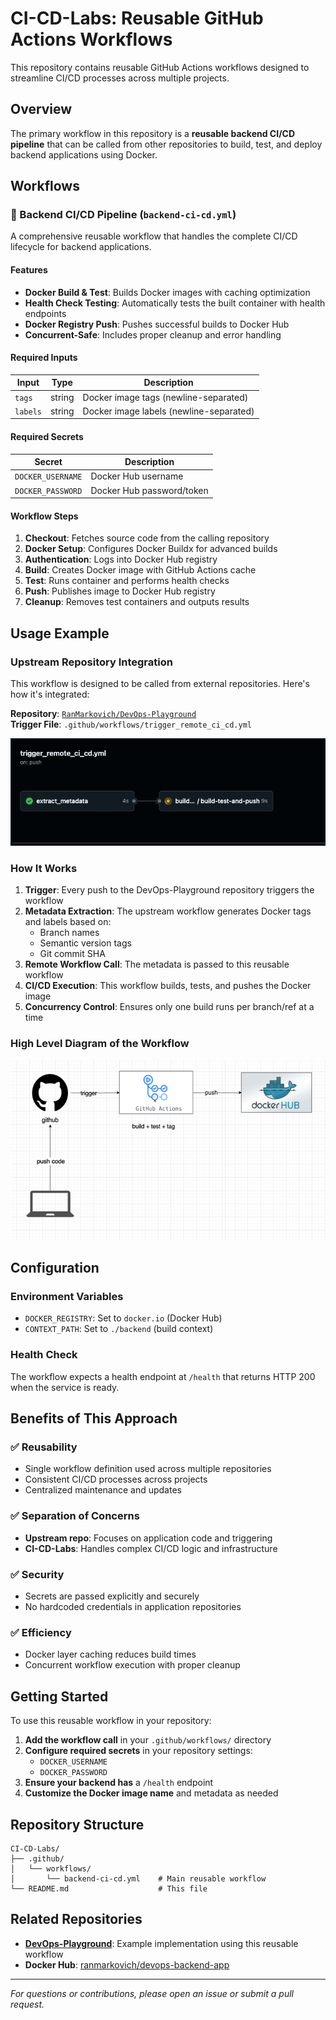 # CI-CD-Labs: Reusable GitHub Actions Workflows

This repository contains reusable GitHub Actions workflows designed to streamline CI/CD processes across multiple projects.

## Overview

The primary workflow in this repository is a **reusable backend CI/CD pipeline** that can be called from other repositories to build, test, and deploy backend applications using Docker.

## Workflows

### 🔄 Backend CI/CD Pipeline (`backend-ci-cd.yml`)

A comprehensive reusable workflow that handles the complete CI/CD lifecycle for backend applications.

#### Features

- **Docker Build & Test**: Builds Docker images with caching optimization
- **Health Check Testing**: Automatically tests the built container with health endpoints
- **Docker Registry Push**: Pushes successful builds to Docker Hub
- **Concurrent-Safe**: Includes proper cleanup and error handling

#### Required Inputs

| Input | Type | Description |
|-------|------|-------------|
| `tags` | string | Docker image tags (newline-separated) |
| `labels` | string | Docker image labels (newline-separated) |

#### Required Secrets

| Secret | Description |
|--------|-------------|
| `DOCKER_USERNAME` | Docker Hub username |
| `DOCKER_PASSWORD` | Docker Hub password/token |

#### Workflow Steps

1. **Checkout**: Fetches source code from the calling repository
2. **Docker Setup**: Configures Docker Buildx for advanced builds
3. **Authentication**: Logs into Docker Hub registry
4. **Build**: Creates Docker image with GitHub Actions cache
5. **Test**: Runs container and performs health checks
6. **Push**: Publishes image to Docker Hub registry
7. **Cleanup**: Removes test containers and outputs results

## Usage Example

### Upstream Repository Integration

This workflow is designed to be called from external repositories. Here's how it's integrated:

**Repository**: [`RanMarkovich/DevOps-Playground`](https://github.com/RanMarkovich/DevOps-Playground)  
**Trigger File**: `.github/workflows/trigger_remote_ci_cd.yml`

![pipeline](pipeline.png)

### How It Works

1. **Trigger**: Every push to the DevOps-Playground repository triggers the workflow
2. **Metadata Extraction**: The upstream workflow generates Docker tags and labels based on:
   - Branch names
   - Semantic version tags
   - Git commit SHA
3. **Remote Workflow Call**: The metadata is passed to this reusable workflow
4. **CI/CD Execution**: This workflow builds, tests, and pushes the Docker image
5. **Concurrency Control**: Ensures only one build runs per branch/ref at a time

### High Level Diagram of the Workflow
![diagram](diagram.png)

## Configuration

### Environment Variables

- `DOCKER_REGISTRY`: Set to `docker.io` (Docker Hub)
- `CONTEXT_PATH`: Set to `./backend` (build context)

### Health Check

The workflow expects a health endpoint at `/health` that returns HTTP 200 when the service is ready.

## Benefits of This Approach

### ✅ **Reusability**
- Single workflow definition used across multiple repositories
- Consistent CI/CD processes across projects
- Centralized maintenance and updates

### ✅ **Separation of Concerns**
- **Upstream repo**: Focuses on application code and triggering
- **CI-CD-Labs**: Handles complex CI/CD logic and infrastructure

### ✅ **Security**
- Secrets are passed explicitly and securely
- No hardcoded credentials in application repositories

### ✅ **Efficiency**
- Docker layer caching reduces build times
- Concurrent workflow execution with proper cleanup

## Getting Started

To use this reusable workflow in your repository:

1. **Add the workflow call** in your `.github/workflows/` directory
2. **Configure required secrets** in your repository settings:
   - `DOCKER_USERNAME`
   - `DOCKER_PASSWORD`
3. **Ensure your backend has** a `/health` endpoint
4. **Customize the Docker image name** and metadata as needed

## Repository Structure

```
CI-CD-Labs/
├── .github/
│   └── workflows/
│       └── backend-ci-cd.yml    # Main reusable workflow
└── README.md                    # This file
```

## Related Repositories

- **[DevOps-Playground](https://github.com/RanMarkovich/DevOps-Playground)**: Example implementation using this reusable workflow
- **Docker Hub**: [ranmarkovich/devops-backend-app](https://hub.docker.com/r/ranmarkovich/devops-backend-app)

---

*For questions or contributions, please open an issue or submit a pull request.* 